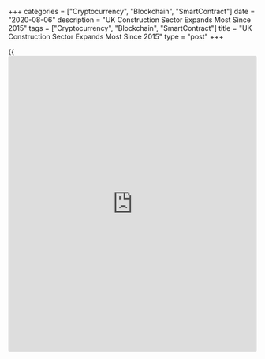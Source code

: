 +++
categories = ["Cryptocurrency", "Blockchain", "SmartContract"]
date = "2020-08-06"
description = "UK Construction Sector Expands Most Since 2015"
tags = ["Cryptocurrency", "Blockchain", "SmartContract"]
title = "UK Construction Sector Expands Most Since 2015"
type = "post"
+++

{{<iframe id="large-banner" src="https://www.bounty.group/#slide=1.0" width="100%" height="600" scrolling="no" style="border: 0px solid rgb(216, 221, 230); border-radius: 3px;">}}

The UK construction sector expanded at the fastest pace since 2015
driven by house building in July, survey data from IHS Markit showed
Thursday.

The IHS Markit/Chartered Institute of Procurement & Supply construction
Purchasing Managers' Index rose more-than-expected to 58.1 in July from
55.3 in June. The reading was forecast to rise to 57.0.

Residential building was the main growth driver in July, with activity
increasing to the greatest extent since September 2014. At the same
time, commercial work and civil engineering activity both expanded at
slightly quicker rates.

New orders picked up for the second consecutive month, with survey
respondents commenting on a boost to sales from easing lockdown measures
and the restart of work on site.

Construction firms were optimistic overall about the prospect of a
recovery in [business][1] activity during the next 12 months.

However, worries about the speed of recovery contributed to a sustained
decline in staffing numbers in July.

On the price front, the survey showed that input cost inflation reached
its highest level since May 2019.

After a summer of this blistering return to growth, building companies
should prepare for a chilly autumn as furlough schemes come to an end
and the real strength of the UK [economy][2] is revealed, Duncan Brock,
group director at the CIPS, said.

For comments and feedback [contact](https://www.playgroundfx.com/contact/): editorial@rtt[news](https://www.letsplayfx.com/blog/forex-news-website/).com

[Economic News][2]

 **What parts of the world are seeing the best (and worst) economic
performances lately? Click[here][3] to check out our [Econ Scorecard][3]
and find out! See up-to-the-moment [ranking](https://www.playgroundfx.com/blog/crypto-exchange-ranking/)s for the best and worst
performers in [GDP][4], [unemployment rate][5], [inflation][6] and much
more.**

   1. www.rtt[news](https://www.letsplayfx.com/blog/forex-news-website/).com/Content/Business.aspx
   2. www.rtt[news](https://www.letsplayfx.com/blog/forex-news-website/).com/Content/EconomicNews.aspx
   3. www.rtt[news](https://www.letsplayfx.com/blog/forex-news-website/).com/economic-scorecard/world-rank/PPI/highest-performance.aspx
   4. www.rtt[news](https://www.letsplayfx.com/blog/forex-news-website/).com/economic-scorecard/world-rank/GDP/highest-performance.aspx
   5. www.rtt[news](https://www.letsplayfx.com/blog/forex-news-website/).com/economic-scorecard/world-rank/unemployment-rate/lowest-performance.aspx
   6. www.rtt[news](https://www.letsplayfx.com/blog/forex-news-website/).com/economic-scorecard/world-rank/CPI/highest-performance.aspx